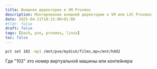 ```yaml
---
title: Внешняя директория в VM Proxmox
description: Монтирование внешней директории к VM или LXC Proxmox
date: 2025-04-21T18:15:00+01:00
#tldr: false
draft: false
tags: [bash, pve, proxmox, linux] 
toc: false
---
```


```bash
pct set 102 -mp1 /mnt/pve/mydisk/films,mp=/mnt/hdd2
```

Где "102" это номер виртуальной машины или контейнера